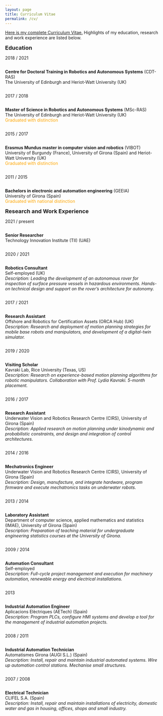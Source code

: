 ```yaml
---
layout: page
title: Curriculum Vitae
permalink: /cv/
---
```


<a href="{{ site.url }}/cv.pdf">Here is my complete Curriculum Vitae.</a> Highlights of my education, research and work experience are listed below.
<!-- <a href="{{ site.url }}/projects/{{ project.report }}" target="_blank"></a> -->



<!-- -->
<!-- EDUCATION -->
<!-- -->
<div class="wrapper-header">
  <font size="4"><b>Education</b></font>
</div>

<div class="row">
  <div class="column column-left">
    <p>2018 / 2021</p>
  </div>
  <div class="column column-right justify">
    <p><b>Centre for Doctoral Training in Robotics and Autonomous Systems</b> (CDT-RAS) <br> The University of Edinburgh and Heriot-Watt University (UK)</p>
  </div>
</div>

<div class="row">
  <div class="column column-left">
    <p>2017 / 2018</p>
  </div>
  <div class="column column-right justify">
    <p><b>Master of Science in Robotics and Autonomous Systems</b> (MSc-RAS) <br> The University of Edinburgh and Heriot-Watt University (UK) <br> <font color="orange">Graduated with distinction</font></p>
		<!-- <font color="orange">Graduated with distinction.</font> -->
  </div>
</div>

<div class="row">
  <div class="column column-left">
    <p>2015 / 2017</p>
  </div>
  <div class="column column-right justify">
    <p><b>Erasmus Mundus master in computer vision and robotics</b> (VIBOT) <br> University of Burgundy (France), University of Girona (Spain) and Heriot-Watt University (UK) <br> <font color="orange">Graduated with distinction</font></p>
  </div>
</div>

<div class="row">
  <div class="column column-left">
    <p>2011 / 2015</p>
  </div>
  <div class="column column-right justify">
    <p><b>Bachelors in electronic and automation engineering</b> (GEEIA) <br> University of Girona (Spain) <br> <font color="orange">Graduated with national distinction</font></p>
  </div>
</div>

<!-- -->
<!-- RESEARCH AND WORK EXPERIENCE -->
<!-- -->
<div class="wrapper-header">
  <font size="4"><b>Research and Work Experience</b></font>
</div>

<div class="row">
  <div class="column column-left">
    <p>2021 / present</p>
  </div>
  <div class="column column-right justify">
    <p><b>Senior Researcher</b> <br> Technology Innovation Institute (TII) (UAE) <br> <i></i></p>
  </div>
</div>

<div class="row">
  <div class="column column-left">
    <p>2020 / 2021</p>
  </div>
  <div class="column column-right justify">
    <p><b>Robotics Consultant</b> <br> Self-employed (UK) <br> <i>Description: Leading the development of an autonomous rover for inspection of surface pressure vessels in hazardous environments. Hands-on technical design and support on the rover’s architecture for autonomy.</i></p>
  </div>
</div>

<div class="row">
  <div class="column column-left">
    <p>2017 / 2021</p>
  </div>
  <div class="column column-right justify">
    <p><b>Research Assistant</b> <br> Offshore and Robotics for Certification Assets (ORCA Hub) (UK) <br> <i>Description: Research and deployment of motion planning strategies for mobile base robots and manipulators, and development of a digital-twin simulator.</i></p>
  </div>
</div>

<div class="row">
  <div class="column column-left">
    <p>2019 / 2020</p>
  </div>
  <div class="column column-right justify">
    <p><b>Visiting Scholar</b> <br> Kavraki Lab, Rice University (Texas, US) <br> <i>Description: Research on experience-based motion planning algorithms for robotic manipulators. Collaboration with Prof. Lydia Kavraki. 5-month placement.</i></p>
  </div>
</div>

<div class="row">
  <div class="column column-left">
    <p>2016 / 2017</p>
  </div>
  <div class="column column-right justify">
    <p><b>Research Assistant</b> <br> Underwater Vision and Robotics Research Centre (CIRS), University of Girona (Spain) <br> <i>Description: Applied research on motion planning under kinodynamic and probabilistic constraints, and design and integration of control architectures.</i></p>
  </div>
</div>

<div class="row">
  <div class="column column-left">
    <p>2014 / 2016</p>
  </div>
  <div class="column column-right justify">
    <p><b>Mechatronics Engineer</b> <br> Underwater Vision and Robotics Research Centre (CIRS), University of Girona (Spain) <br> <i>Description: Design, manufacture, and integrate hardware, program firmware and execute mechatronics tasks on underwater robots.</i></p>
  </div>
</div>

<div class="row">
  <div class="column column-left">
    <p>2013 / 2014</p>
  </div>
  <div class="column column-right justify">
    <p><b>Laboratory Assistant</b> <br> Department of computer science, applied mathematics and statistics (IMAE), University of Girona (Spain) <br> <i>Description: Preparation of teaching material for undergraduate engineering statistics courses at the University of Girona.</i></p>
  </div>
</div>

<div class="row">
  <div class="column column-left">
    <p>2009 / 2014</p>
  </div>
  <div class="column column-right justify">
    <p><b>Automation Consultant</b> <br> Self-employed <br> <i>Description: Full-cycle project management and execution for machinery automation, renewable energy and electrical installations.</i></p>
  </div>
</div>

<div class="row">
  <div class="column column-left">
    <p>2013</p>
  </div>
  <div class="column column-right justify">
    <p><b>Industrial Automation Engineer</b> <br> Aplicacions Elèctriques (AETech) (Spain) <br> <i>Description: Program PLCs, configure HMI systems and develop a tool for the management of industrial automation projects.</i></p>
  </div>
</div>

<div class="row">
  <div class="column column-left">
    <p>2008 / 2011</p>
  </div>
  <div class="column column-right justify">
    <p><b>Industrial Automation Technician</b> <br> Automatismes Girona (AUGI S.L.) (Spain) <br> <i>Description: Install, repair and maintain industrial automated systems. Wire up automation control stations. Mechanise small structures.</i></p>
  </div>
</div>

<div class="row">
  <div class="column column-left">
    <p>2007 / 2008</p>
  </div>
  <div class="column column-right justify">
    <p><b>Electrical Technician</b> <br> CLIFEL S.A. (Spain) <br> <i>Description: Install, repair and maintain installations of electricity, domestic water and gas in housing, offices, shops and small industry.</i></p>
  </div>
</div>


















<!--
<div class="wrapper-header">
  <font size="4"><b>Education</b></font>
</div>
<ul>
  <li> Centre for Doctoral Training in Robotics and Autonomous Systems (CDT-RAS). <a href="http://www.edinburgh-robotics.org/" class="body">Edinburgh Centre for Robotics (ECR)</a>: <a href="https://www.ed.ac.uk/" class="body">University of Edinburgh</a> (UK) and <a href="https://www.hw.ac.uk/" class="body">Heriot-Watt University</a> (UK), 2018-Present. </li>
  <li> Master in Robotics and Autonomous Systems. <a href="http://www.edinburgh-robotics.org/" class="body">Edinburgh Centre for Robotics (ECR)</a>: <a href="https://www.ed.ac.uk/" class="body">University of Edinburgh</a> (UK) and <a href="https://www.hw.ac.uk/" class="body">Heriot-Watt University</a> (UK), 2017-2018. </li>
  <li> Erasmus Mundus master in <a href="http://www.vibot.org/joint-msc-in-vision--robotics.html" class="body">Computer Vision and Robotics (VIBOT)</a>. <a href="http://en.u-bourgogne.fr/" class="body">University of Burgundy</a> (France), <a href="https://www.udg.edu/" class="body">University of Girona</a> (Spain) and <a href="https://www.hw.ac.uk/" class="body">Heriot-Watt University</a> (UK), 2015-2017. </li>
  <li> Bachelors in Electronic and Automation Engineering. <a href="https://www.udg.edu/" class="body">University of Girona</a> (Spain), 2011-2015.  </li>
</ul>

<div class="wrapper-header">
  <font size="4"><b>Honors and Awards</b></font>
</div>
<ul>
  <li> 1st prize in <a href="https://www.eu-robotics.net/robotics_league/" class="body">European Robotics League (ERL)</a> robotic competition celebrated in Piombino (Italy) as member of the team University of Girona. Role: team leader and task planning for multi-robot cooperation, 2017. </li>
  <li> “Manel Xifra i Boada” (MXB) prize from the Engineers College of Girona (Spain) for outstanding BSc thesis, 2017. </li>
  <li> “Premis Patronat Politècnica” prize from the University of Girona (Spain) for outstanding BSc thesis, 2016. </li>
  <li> 1st prize in <a href="https://www.eurathlon.eu/index.php/compete2/eurathlon2015/" class="body">euRathlon 2015</a> robotic competition celebrated in Piombino (Italy) as a member of the team University of Girona. Role: control architecture software developer, 2015. </li>
  <li> 1st prize in <a href="https://www.eurathlon.eu/index.php/compete2/eurathlon2014/" class="body">euRathlon 2014</a> robotic competition celebrated in La Spezia (Italy) as a member of the team University of Girona. Role: electronic and mechanical technician, 2014. </li>
</ul>
-->








<!--
<div class="wrapper-header">
  <font size="4"><b>Selected Press</b></font>
</div>
-->
<!--https://www.eu-robotics.net/robotics_league/news/press/european-robotics-league-winners-tampere-finland.html?changelang=5-->
<!--https://www.eurathlon.eu/index.php/compete2/eurathlon2015/results2015/-->
<!--https://www.eurathlon.eu/index.php/compete2/eurathlon2014/1080-2/-->

